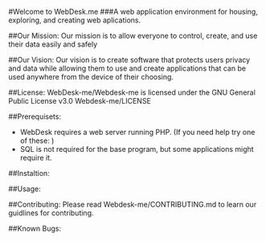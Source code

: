 #Welcome to WebDesk.me
###A web application environment for housing, exploring, and creating web aplications.

##Our Mission:
Our mission is to allow everyone to control, create, and use their data easily and safely

##Our Vision:
Our vision is to create software that protects users privacy and data while allowing them to use and create applications that can be used anywhere from the device of their choosing.

##License:
WebDesk-me/Webdesk-me is licensed under the GNU General Public License v3.0
Webdesk-me/LICENSE 

##Prerequisets:
* WebDesk requires a web server running PHP. (If you need help try one of these: )
* SQL is not required for the base program, but some applications might require it.

##Instaltion:


##Usage:


##Contributing:
Please read  Webdesk-me/CONTRIBUTING.md  to learn our guidlines for contributing.

##Known Bugs:


